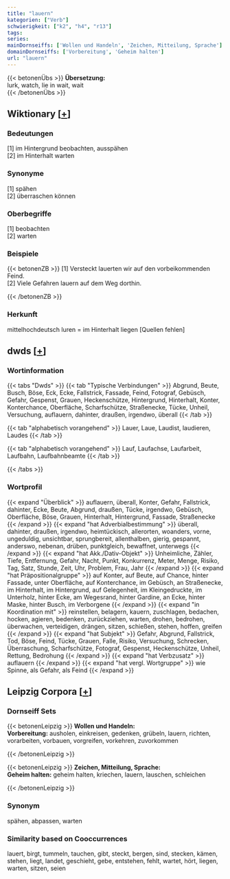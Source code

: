 ```yaml
---
title: "lauern"
kategorien: ["Verb"]
schwierigkeit: ["k2", "h4", "r13"]
tags:
series:
mainDornseiffs: ['Wollen und Handeln', 'Zeichen, Mitteilung, Sprache']
domainDornseiffs: ['Vorbereitung', 'Geheim halten']
url: "lauern"
---
```


{{< betonenÜbs >}}
**Übersetzung:**  
lurk, watch, lie in wait, wait  
{{< /betonenÜbs >}}

## Wiktionary [[+](https://de.wiktionary.org/wiki/lauern)]

### Bedeutungen
[1] im Hintergrund beobachten, ausspähen  
[2] im Hinterhalt warten  

### Synonyme
[1] spähen  
[2] überraschen können  

### Oberbegriffe
[1] beobachten  
[2] warten  

### Beispiele
{{< betonenZB >}}
[1] Versteckt lauerten wir auf den vorbeikommenden Feind.  
[2] Viele Gefahren lauern auf dem Weg dorthin.  

{{< /betonenZB >}}
### Herkunft
mittelhochdeutsch luren = im Hinterhalt liegen [Quellen fehlen]  



## dwds [[+](https://www.dwds.de/wb/lauern)]

### Wortinformation
{{< tabs "Dwds" >}}
{{< tab "Typische Verbindungen" >}}
Abgrund, Beute, Busch, Böse, Eck, Ecke, Fallstrick, Fassade, Feind, Fotograf, Gebüsch, Gefahr, Gespenst, Grauen, Heckenschütze, Hintergrund, Hinterhalt, Konter, Konterchance, Oberfläche, Scharfschütze, Straßenecke, Tücke, Unheil, Versuchung, auflauern, dahinter, draußen, irgendwo, überall
{{< /tab >}}

{{< tab "alphabetisch vorangehend" >}}
Lauer, Laue, Laudist, laudieren, Laudes
{{< /tab >}}

{{< tab "alphabetisch vorangehend" >}}
Lauf, Laufachse, Laufarbeit, Laufbahn, Laufbahnbeamte
{{< /tab >}}

{{< /tabs >}}

### Wortprofil
{{< expand "Überblick" >}} auflauern, überall, Konter, Gefahr, Fallstrick, dahinter, Ecke, Beute, Abgrund, draußen, Tücke, irgendwo, Gebüsch, Oberfläche, Böse, Grauen, Hinterhalt, Hintergrund, Fassade, Straßenecke {{< /expand >}}
{{< expand "hat Adverbialbestimmung" >}} überall, dahinter, draußen, irgendwo, heimtückisch, allerorten, woanders, vorne, ungeduldig, unsichtbar, sprungbereit, allenthalben, gierig, gespannt, anderswo, nebenan, drüben, punktgleich, bewaffnet, unterwegs {{< /expand >}}
{{< expand "hat Akk./Dativ-Objekt" >}} Unheimliche, Zähler, Tiefe, Entfernung, Gefahr, Nacht, Punkt, Konkurrenz, Meter, Menge, Risiko, Tag, Satz, Stunde, Zeit, Uhr, Problem, Frau, Jahr {{< /expand >}}
{{< expand "hat Präpositionalgruppe" >}} auf Konter, auf Beute, auf Chance, hinter Fassade, unter Oberfläche, auf Konterchance, im Gebüsch, an Straßenecke, im Hinterhalt, im Hintergrund, auf Gelegenheit, im Kleingedruckte, im Unterholz, hinter Ecke, am Wegesrand, hinter Gardine, an Ecke, hinter Maske, hinter Busch, im Verborgene {{< /expand >}}
{{< expand "in Koordination mit" >}} reinstellen, belagern, kauern, zuschlagen, bedachen, hocken, agieren, bedenken, zurückziehen, warten, drohen, bedrohen, überwachen, verteidigen, drängen, sitzen, schießen, stehen, hoffen, greifen {{< /expand >}}
{{< expand "hat Subjekt" >}} Gefahr, Abgrund, Fallstrick, Tod, Böse, Feind, Tücke, Grauen, Falle, Risiko, Versuchung, Schrecken, Überraschung, Scharfschütze, Fotograf, Gespenst, Heckenschütze, Unheil, Rettung, Bedrohung {{< /expand >}}
{{< expand "hat Verbzusatz" >}} auflauern {{< /expand >}}
{{< expand "hat vergl. Wortgruppe" >}} wie Spinne, als Gefahr, als Feind {{< /expand >}}

## Leipzig Corpora [[+](https://corpora.uni-leipzig.de/en/res?word=lauern&corpusId=deu_newscrawl-public_2018)]

### Dornseiff Sets
{{< betonenLeipzig >}}
**Wollen und Handeln:**  
**Vorbereitung:** ausholen, einkreisen, gedenken, grübeln, lauern, richten, vorarbeiten, vorbauen, vorgreifen, vorkehren, zuvorkommen  

{{< /betonenLeipzig >}}


{{< betonenLeipzig >}}
**Zeichen, Mitteilung, Sprache:**  
**Geheim halten:** geheim halten, kriechen, lauern, lauschen, schleichen  

{{< /betonenLeipzig >}}

### Synonym
spähen, abpassen, warten


### Similarity based on Cooccurrences
lauert, birgt, tummeln, tauchen, gibt, steckt, bergen, sind, stecken, kämen, stehen, liegt, landet, geschieht, gebe, entstehen, fehlt, wartet, hört, liegen, warten, sitzen, seien

